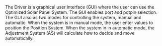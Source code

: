 The Driver is a graphical user interface (GUI) where the user can use the Optimized Solar Panel System. The GUI enables port and potpin selection. The GUI also as two modes for controlling the system, manual and automatic. When the system is in manual mode, the user enter values to position the Position System. When the system in in automatic mode, the Adjustment System (AS) will calculate how to decide and move automatically. 
